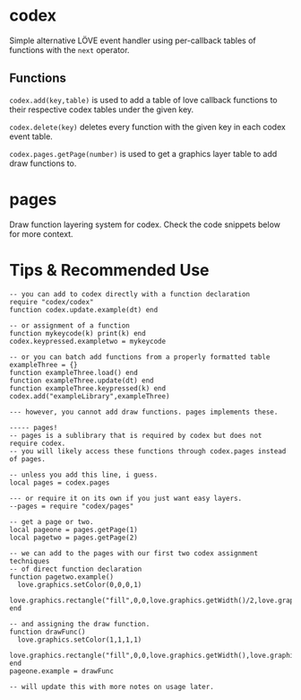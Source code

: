 # codex
Simple alternative LÖVE event handler using per-callback tables of functions with the `next` operator.
## Functions
`codex.add(key,table)` is used to add a table of love callback functions to their respective codex tables under the given key.

`codex.delete(key)` deletes every function with the given key in each codex event table.

`codex.pages.getPage(number)` is used to get a graphics layer table to add draw functions to.
# pages
Draw function layering system for codex. Check the code snippets below for more context.
# Tips & Recommended Use
```
-- you can add to codex directly with a function declaration
require "codex/codex"
function codex.update.example(dt) end

-- or assignment of a function
function mykeycode(k) print(k) end
codex.keypressed.exampletwo = mykeycode

-- or you can batch add functions from a properly formatted table
exampleThree = {}
function exampleThree.load() end
function exampleThree.update(dt) end
function exampleThree.keypressed(k) end
codex.add("exampleLibrary",exampleThree)

--- however, you cannot add draw functions. pages implements these.

----- pages!
-- pages is a sublibrary that is required by codex but does not require codex.
-- you will likely access these functions through codex.pages instead of pages.

-- unless you add this line, i guess.
local pages = codex.pages

--- or require it on its own if you just want easy layers.
--pages = require "codex/pages"

-- get a page or two.
local pageone = pages.getPage(1)
local pagetwo = pages.getPage(2)

-- we can add to the pages with our first two codex assignment techniques
-- of direct function declaration
function pagetwo.example()
  love.graphics.setColor(0,0,0,1)
  love.graphics.rectangle("fill",0,0,love.graphics.getWidth()/2,love.graphics.getHeight())
end

-- and assigning the draw function.
function drawFunc()
  love.graphics.setColor(1,1,1,1)
  love.graphics.rectangle("fill",0,0,love.graphics.getWidth(),love.graphics.getHeight())
end
pageone.example = drawFunc

-- will update this with more notes on usage later.
